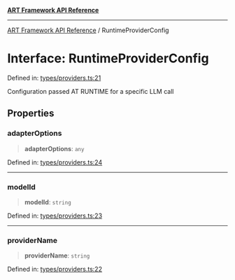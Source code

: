 [**ART Framework API Reference**](../README.md)

***

[ART Framework API Reference](../README.md) / RuntimeProviderConfig

# Interface: RuntimeProviderConfig

Defined in: [types/providers.ts:21](https://github.com/hashangit/ART/blob/9aeffde50e4be3211a0a8aa9df0277bb227606b0/src/types/providers.ts#L21)

Configuration passed AT RUNTIME for a specific LLM call

## Properties

### adapterOptions

> **adapterOptions**: `any`

Defined in: [types/providers.ts:24](https://github.com/hashangit/ART/blob/9aeffde50e4be3211a0a8aa9df0277bb227606b0/src/types/providers.ts#L24)

***

### modelId

> **modelId**: `string`

Defined in: [types/providers.ts:23](https://github.com/hashangit/ART/blob/9aeffde50e4be3211a0a8aa9df0277bb227606b0/src/types/providers.ts#L23)

***

### providerName

> **providerName**: `string`

Defined in: [types/providers.ts:22](https://github.com/hashangit/ART/blob/9aeffde50e4be3211a0a8aa9df0277bb227606b0/src/types/providers.ts#L22)
